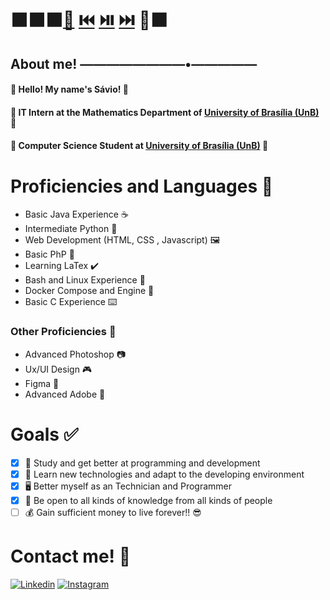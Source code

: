 # :black_large_square::black_large_square::black_large_square:[:twisted_rightwards_arrows:](https://open.spotify.com/playlist/6TtehsM9pKWks2PEh6PXiR?si=50df71916b784685) [:previous_track_button:](https://open.spotify.com/track/5eVERkVvJKBgV2FziCoLDE?si=e5b584439383421e) [:play_or_pause_button:](https://open.spotify.com/track/5KUNwkaNf8l5A9sXZhiCgI?si=d82ebdb9efc44a74) [:next_track_button:](https://open.spotify.com/track/1aayZc3JciIs2GhZcSlCrw?si=d7e2b584aa9f415c) :repeat::black_large_square:
## About me!   ————————•—————

#### :ocean: Hello! My name's Sávio! :ocean:
#### :star2: IT Intern at the Mathematics Department of [University of Brasília (UnB)](https://unb.br/) :star2:
#### :milky_way: Computer Science Student at [University of Brasília (UnB)](https://unb.br/) :milky_way:

# Proficiencies and Languages :brain:

* Basic Java Experience :coffee:
* Intermediate Python :snake:
* Web Development (HTML, CSS , Javascript) :framed_picture:
* Basic PhP :elephant:
* Learning LaTex :heavy_check_mark:
* Bash and Linux Experience :small_blue_diamond:
* Docker Compose and Engine :whale:
* Basic C Experience :keyboard:

### Other Proficiencies :wrench:

* Advanced Photoshop :camera:
* Ux/UI Design :video_game:
* Figma :flower_playing_cards:
* Advanced Adobe :movie_camera:

# Goals :white_check_mark:

- [x] :seedling: Study and get better at programming and development
- [x] :green_book: Learn new technologies and adapt to the developing environment
- [x] :desktop_computer: Better myself as an Technician and Programmer
- [x] :brain: Be open to all kinds of knowledge from all kinds of people
- [ ] :moneybag: Gain sufficient money to live forever!! :sunglasses:

# Contact me! :calling:
[![Linkedin](https://img.icons8.com/ios-filled/50/null/linkedin.png)](https://www.linkedin.com/in/s%C3%A1vio-henrique-chaves-mendes/)
[![Instagram](https://img.icons8.com/ios-filled/50/null/instagram-new--v1.png)](https://www.instagram.com/savioh.c/)
